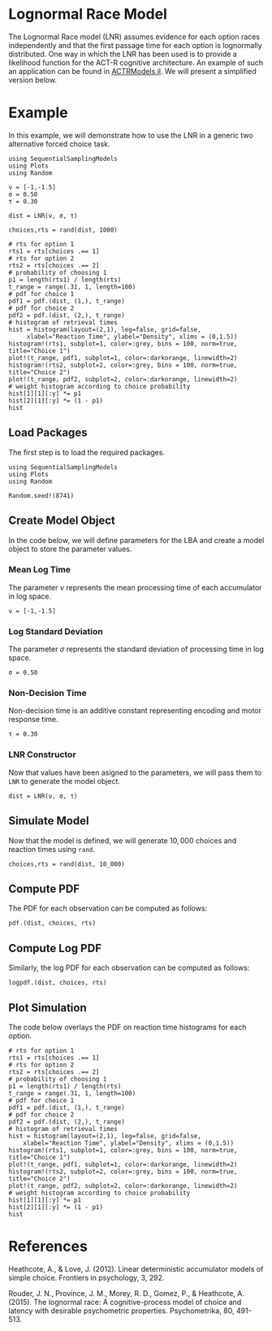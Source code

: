 # Lognormal Race Model

The Lognormal Race model (LNR) assumes evidence for each option races independently and that the first passage time for each option is lognormally distributed. One way in which the LNR has been used is to provide a likelihood function for the ACT-R cognitive architecture. An example of such an application can be found in [ACTRModels.jl](https://itsdfish.github.io/ACTRModels.jl/dev/example2/). We will present a simplified version below.

# Example
In this example, we will demonstrate how to use the LNR in a generic two alternative forced choice task.
```@setup lnr
using SequentialSamplingModels
using Plots
using Random

ν = [-1,-1.5]
σ = 0.50
τ = 0.30

dist = LNR(ν, σ, τ)

choices,rts = rand(dist, 1000)

# rts for option 1
rts1 = rts[choices .== 1]
# rts for option 2
rts2 = rts[choices .== 2]
# probability of choosing 1
p1 = length(rts1) / length(rts)
t_range = range(.31, 1, length=100)
# pdf for choice 1
pdf1 = pdf.(dist, (1,), t_range)
# pdf for choice 2
pdf2 = pdf.(dist, (2,), t_range)
# histogram of retrieval times
hist = histogram(layout=(2,1), leg=false, grid=false,
     xlabel="Reaction Time", ylabel="Density", xlims = (0,1.5))
histogram!(rts1, subplot=1, color=:grey, bins = 100, norm=true, title="Choice 1")
plot!(t_range, pdf1, subplot=1, color=:darkorange, linewidth=2)
histogram!(rts2, subplot=2, color=:grey, bins = 100, norm=true, title="Choice 2")
plot!(t_range, pdf2, subplot=2, color=:darkorange, linewidth=2)
# weight histogram according to choice probability
hist[1][1][:y] *= p1
hist[2][1][:y] *= (1 - p1)
hist
```

## Load Packages
The first step is to load the required packages.

```@example lnr
using SequentialSamplingModels
using Plots
using Random

Random.seed!(8741)
```
## Create Model Object
In the code below, we will define parameters for the LBA and create a model object to store the parameter values.

### Mean Log Time

The parameter $\nu$ represents the mean processing time of each accumulator in log space.

```@example lnr
ν = [-1,-1.5]
```

### Log Standard Deviation

The parameter $\sigma$ represents the standard deviation of processing time in log space.

```@example lnr
σ = 0.50
```
### Non-Decision Time
Non-decision time is an additive constant representing encoding and motor response time.
```@example lnr
τ = 0.30
```
### LNR Constructor

Now that values have been asigned to the parameters, we will pass them to `LNR` to generate the model object.

```@example lnr
dist = LNR(ν, σ, τ)
```
## Simulate Model

Now that the model is defined, we will generate $10,000$ choices and reaction times using `rand`.

 ```@example lnr
 choices,rts = rand(dist, 10_000)
```
## Compute PDF
The PDF for each observation can be computed as follows:
 ```@example lnr
pdf.(dist, choices, rts)
```

## Compute Log PDF
Similarly, the log PDF for each observation can be computed as follows:

 ```@example lnr
logpdf.(dist, choices, rts)
```

## Plot Simulation
The code below overlays the PDF on reaction time histograms for each option.
 ```@example lnr
# rts for option 1
rts1 = rts[choices .== 1]
# rts for option 2
rts2 = rts[choices .== 2]
# probability of choosing 1
p1 = length(rts1) / length(rts)
t_range = range(.31, 1, length=100)
# pdf for choice 1
pdf1 = pdf.(dist, (1,), t_range)
# pdf for choice 2
pdf2 = pdf.(dist, (2,), t_range)
# histogram of retrieval times
hist = histogram(layout=(2,1), leg=false, grid=false,
     xlabel="Reaction Time", ylabel="Density", xlims = (0,1.5))
histogram!(rts1, subplot=1, color=:grey, bins = 100, norm=true, title="Choice 1")
plot!(t_range, pdf1, subplot=1, color=:darkorange, linewidth=2)
histogram!(rts2, subplot=2, color=:grey, bins = 100, norm=true, title="Choice 2")
plot!(t_range, pdf2, subplot=2, color=:darkorange, linewidth=2)
# weight histogram according to choice probability
hist[1][1][:y] *= p1
hist[2][1][:y] *= (1 - p1)
hist
```
# References

Heathcote, A., & Love, J. (2012). Linear deterministic accumulator models of simple choice. Frontiers in psychology, 3, 292.

Rouder, J. N., Province, J. M., Morey, R. D., Gomez, P., & Heathcote, A. (2015). The lognormal race: A cognitive-process model of choice and latency with desirable psychometric properties. Psychometrika, 80, 491-513.